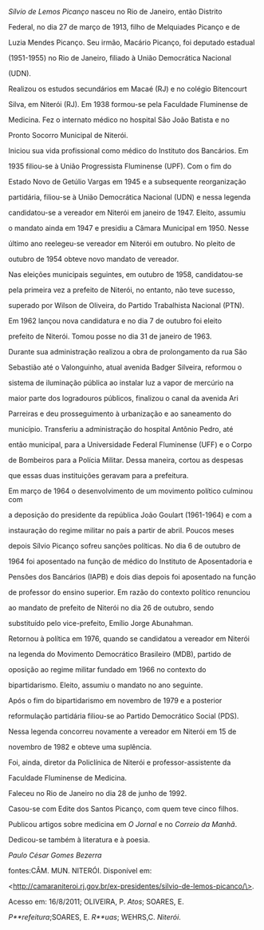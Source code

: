 

*Sílvio de Lemos Picanço* nasceu no Rio de Janeiro, então Distrito

Federal, no dia 27 de março de 1913, filho de Melquiades Picanço e de

Luzia Mendes Picanço. Seu irmão, Macário Picanço, foi deputado estadual

(1951-1955) no Rio de Janeiro, filiado à União Democrática Nacional

(UDN).



Realizou os estudos secundários em Macaé (RJ) e no colégio Bitencourt

Silva, em Niterói (RJ). Em 1938 formou-se pela Faculdade Fluminense de

Medicina. Fez o internato médico no hospital São João Batista e no

Pronto Socorro Municipal de Niterói.



Iniciou sua vida profissional como médico do Instituto dos Bancários. Em

1935 filiou-se à União Progressista Fluminense (UPF). Com o fim do

Estado Novo de Getúlio Vargas em 1945 e a subsequente reorganização

partidária, filiou-se à União Democrática Nacional (UDN) e nessa legenda

candidatou-se a vereador em Niterói em janeiro de 1947. Eleito, assumiu

o mandato ainda em 1947 e presidiu a Câmara Municipal em 1950. Nesse

último ano reelegeu-se vereador em Niterói em outubro. No pleito de

outubro de 1954 obteve novo mandato de vereador.



Nas eleições municipais seguintes, em outubro de 1958, candidatou-se

pela primeira vez a prefeito de Niterói, no entanto, não teve sucesso,

superado por Wilson de Oliveira, do Partido Trabalhista Nacional (PTN).

Em 1962 lançou nova candidatura e no dia 7 de outubro foi eleito

prefeito de Niterói. Tomou posse no dia 31 de janeiro de 1963.



Durante sua administração realizou a obra de prolongamento da rua São

Sebastião até o Valonguinho, atual avenida Badger Silveira, reformou o

sistema de iluminação pública ao instalar luz a vapor de mercúrio na

maior parte dos logradouros públicos, finalizou o canal da avenida Ari

Parreiras e deu prosseguimento à urbanização e ao saneamento do

município. Transferiu a administração do hospital Antônio Pedro, até

então municipal, para a Universidade Federal Fluminense (UFF) e o Corpo

de Bombeiros para a Polícia Militar. Dessa maneira, cortou as despesas

que essas duas instituições geravam para a prefeitura.



Em março de 1964 o desenvolvimento de um movimento político culminou com

a deposição do presidente da república João Goulart (1961-1964) e com a

instauração do regime militar no país a partir de abril. Poucos meses

depois Sílvio Picanço sofreu sanções políticas. No dia 6 de outubro de

1964 foi aposentado na função de médico do Instituto de Aposentadoria e

Pensões dos Bancários (IAPB) e dois dias depois foi aposentado na função

de professor do ensino superior. Em razão do contexto político renunciou

ao mandato de prefeito de Niterói no dia 26 de outubro, sendo

substituído pelo vice-prefeito, Emílio Jorge Abunahman.



Retornou à política em 1976, quando se candidatou a vereador em Niterói

na legenda do Movimento Democrático Brasileiro (MDB), partido de

oposição ao regime militar fundado em 1966 no contexto do

bipartidarismo. Eleito, assumiu o mandato no ano seguinte.



Após o fim do bipartidarismo em novembro de 1979 e a posterior

reformulação partidária filiou-se ao Partido Democrático Social (PDS).

Nessa legenda concorreu novamente a vereador em Niterói em 15 de

novembro de 1982 e obteve uma suplência.



Foi, ainda, diretor da Policlínica de Niterói e professor-assistente da

Faculdade Fluminense de Medicina.



Faleceu no Rio de Janeiro no dia 28 de junho de 1992.



Casou-se com Edite dos Santos Picanço, com quem teve cinco filhos.



Publicou artigos sobre medicina em *O Jornal* e no *Correio da Manhã*.

Dedicou-se também à literatura e à poesia.



*Paulo César Gomes Bezerra*



fontes:CÂM. MUN. NITERÓI. Disponível em:

\<http://camaraniteroi.rj.gov.br/ex-presidentes/silvio-de-lemos-picanco/\>.

Acesso em: 16/8/2011; OLIVEIRA, P. *Atos*; SOARES, E.

*P**refeitura*;SOARES, E. *R**uas*; WEHRS,C. *Niterói*.


